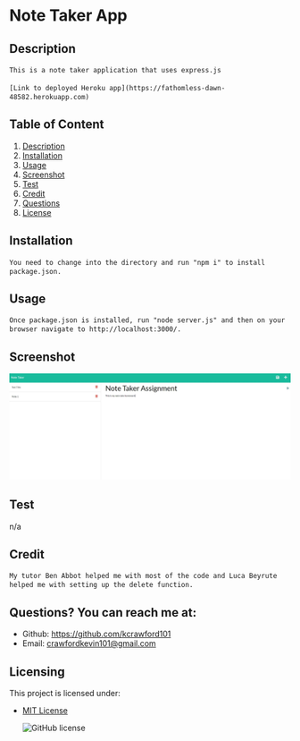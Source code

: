 # Note Taker App
  ## Description 
    This is a note taker application that uses express.js

    [Link to deployed Heroku app](https://fathomless-dawn-48582.herokuapp.com)

  ## Table of Content 
   1. [Description](#Description)
   2. [Installation](#Installation)
   3. [Usage](#Usage)
   4. [Screenshot](#Screenshot)
   4. [Test](#Test)
   5. [Credit](#Credit)
   6. [Questions](#Questions?)
   7. [License](#Licensing)
  
  ## Installation 
    You need to change into the directory and run "npm i" to install package.json.

  ## Usage 
    Once package.json is installed, run "node server.js" and then on your browser navigate to http://localhost:3000/.
  
  ## Screenshot

  ![Note taker screenshot](https://github.com/kcrawford101/Note_Taker/blob/main/Assets/Note_Taker.JPG)

  ## Test 
  n/a

  ## Credit 
    My tutor Ben Abbot helped me with most of the code and Luca Beyrute helped me with setting up the delete function.

  ## Questions? You can reach me at:
  - Github: https://github.com/kcrawford101
  - Email: crawfordkevin101@gmail.com

  ## Licensing
  This project is licensed under:  
* [MIT License](LICENSE.txt)

  ![GitHub license](https://img.shields.io/badge/license-MIT-blue.svg)
